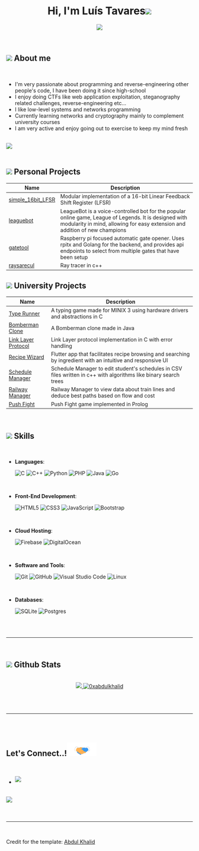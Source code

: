 <h1 align="center"><b>Hi, I'm Luís Tavares</b><img src="https://media.giphy.com/media/hvRJCLFzcasrR4ia7z/giphy.gif" width="35"></h1>
<p align="center">
  <a href="https://github.com/DenverCoder1/readme-typing-svg"><img src="https://readme-typing-svg.herokuapp.com?font=Time+New+Roman&color=cyan&size=25&center=true&vCenter=true&width=600&height=100&lines=Informatics+Computer+Engineering+Stdt.;CTF+Enjoyer;Active+Learner/Researcher"></a>
</p>

<br>
	
## <picture><img src = "https://i.imgur.com/L16RdNI.gif" width = 50px></picture> **About me**

<br>

- I'm very passionate about programming and reverse-engineering other people's code, I have been doing it since high-school
- I enjoy doing CTFs like web application exploitation, steganography related challenges, reverse-engineering etc...
- I like low-level systems and networks programming
- Currently learning networks and cryptography mainly to complement university courses
- I am very active and enjoy going out to exercise to keep my mind fresh
<br><br>

<img src="https://user-images.githubusercontent.com/73097560/115834477-dbab4500-a447-11eb-908a-139a6edaec5c.gif"><br><br>

## <picture><img src = "https://i.imgur.com/JVVRWz0.gif" width = 50px></picture> **Personal Projects**

<p align = "center">

| Name      | Description                                                                                                                                                   |
|-----------|---------------------------------------------------------------------------------------------------------------------------------------------------------------|
| [simple_16bit_LFSR](https://github.com/lulvz/simple_16bit_LFSR) | Modular implementation of a 16-bit Linear Feedback Shift Register (LFSR) |
| [leaguebot](https://github.com/lulvz/leaguebot) | LeagueBot is a voice-controlled bot for the popular online game, League of Legends. It is designed with modularity in mind, allowing for easy extension and addition of new champions |
| [gatetool](https://github.com/lulvz/gatetool) | Raspberry pi focused automatic gate opener. Uses rpitx and Golang for the backend, and provides api endpoints to select from multiple gates that have been setup |
| [raysarecul](https://github.com/lulvz/raysarecul) | Ray tracer in c++ |

</p>

## <picture><img src = "https://i.imgur.com/L16RdNI.gif" width = 50px></picture> **University Projects**

| Name      | Description                                                                                                                                                   |
|-----------|---------------------------------------------------------------------------------------------------------------------------------------------------------------|
| [Type Runner](https://github.com/lulvz/LCOM/tree/main/proj) | A typing game made for MINIX 3 using hardware drivers and abstractions in C |
| [Bomberman Clone](https://github.com/lulvz/LDTS) | A Bomberman clone made in Java |
| [Link Layer Protocol](https://github.com/lulvz/rcom_projeto) | Link Layer protocol implementation in C with error handling |
| [Recipe Wizard](https://github.com/lulvz/ES) | Flutter app that facilitates recipe browsing and searching by ingredient with an intuitive and responsive UI |
| [Schedule Manager](https://github.com/lulvz/AED1) | Schedule Manager to edit student's schedules in CSV files written in c++ with algorithms like binary search trees |
| [Railway Manager](https://github.com/lulvz/DA) | Railway Manager to view data about train lines and deduce best paths based on flow and cost |
| [Push Fight](https://github.com/lulvz/PFL) | Push Fight game implemented in Prolog |

<br>

## <img src="https://media2.giphy.com/media/QssGEmpkyEOhBCb7e1/giphy.gif?cid=ecf05e47a0n3gi1bfqntqmob8g9aid1oyj2wr3ds3mg700bl&rid=giphy.gif" width ="25"><b> Skills</b>
<br>

<p align="center">

- **Languages**:
    
  ![C](https://img.shields.io/badge/C%20-%232370ED.svg?style=for-the-badge&logo=c&logoColor=white)
  ![C++](https://img.shields.io/badge/C++%20-%2300599C.svg?style=for-the-badge&logo=c%2B%2B&logoColor=white)
  ![Python](https://img.shields.io/badge/Python%20-%2314354C.svg?style=for-the-badge&logo=python&logoColor=white)
  ![PHP](https://img.shields.io/badge/php-%23777BB4.svg?style=for-the-badge&logo=php&logoColor=white)
  ![Java](https://img.shields.io/badge/java-%23ED8B00.svg?style=for-the-badge&logo=openjdk&logoColor=white)
  ![Go](https://img.shields.io/badge/go-%2300ADD8.svg?style=for-the-badge&logo=go&logoColor=white)

<br>   
    
- **Front-End Development**:

  ![HTML5](https://img.shields.io/badge/HTML5%20-%23E34F26.svg?style=for-the-badge&logo=html5&logoColor=white)
  ![CSS3](https://img.shields.io/badge/CSS%20-%231572B6.svg?style=for-the-badge&logo=css3&logoColor=white)
  ![JavaScript](https://img.shields.io/badge/JavaScript%20-%23F7DF1E.svg?style=for-the-badge&logo=javascript&logoColor=black)
  ![Bootstrap](https://img.shields.io/badge/bootstrap-%238511FA.svg?style=for-the-badge&logo=bootstrap&logoColor=white)

<br>

- **Cloud Hosting**:

  ![Firebase](https://img.shields.io/badge/firebase-%23039BE5.svg?style=for-the-badge&logo=firebase)
  ![DigitalOcean](https://img.shields.io/badge/DigitalOcean-%230167ff.svg?style=for-the-badge&logo=digitalOcean&logoColor=white)
    
<br>

- **Software and Tools**:

    ![Git](https://img.shields.io/badge/git-%23F05033.svg?style=for-the-badge&logo=git&logoColor=white)
    ![GitHub](https://img.shields.io/badge/github-%23121011.svg?style=for-the-badge&logo=github&logoColor=white)
    ![Visual Studio Code](https://img.shields.io/badge/Visual%20Studio%20Code-0078d7.svg?style=for-the-badge&logo=visual-studio-code&logoColor=white)
    ![Linux](https://img.shields.io/badge/Linux-FCC624?style=for-the-badge&logo=linux&logoColor=black) 

<br>

- **Databases**:

  ![SQLite](https://img.shields.io/badge/sqlite-%2307405e.svg?style=for-the-badge&logo=sqlite&logoColor=white)
  ![Postgres](https://img.shields.io/badge/postgres-%23316192.svg?style=for-the-badge&logo=postgresql&logoColor=white)

</p>

<br>
<br>

-----

<br>


## <img src="https://media.giphy.com/media/iY8CRBdQXODJSCERIr/giphy.gif" width="35"><b> Github Stats </b>
<br>

<div align="center">

<a href="https://github.com/lulvz/">
  <img src="https://github-readme-stats.vercel.app/api?username=lulvz&include_all_commits=true&count_private=true&show_icons=true&line_height=20&title_color=7A7ADB&icon_color=2234AE&text_color=D3D3D3&bg_color=0,000000,130F40" width="450"/>
  <img src="https://github-readme-stats.vercel.app/api/top-langs?username=lulvz&show_icons=true&locale=en&layout=compact&line_height=20&title_color=7A7ADB&icon_color=2234AE&text_color=D3D3D3&bg_color=0,000000,130F40" width="375"  alt="0xabdulkhalid"/>

</a>
</div>

<br>
<br>
<br>

-----

<br>
<br>

## <b> Let's Connect..!</b><img src="https://github.com/0xAbdulKhalid/0xAbdulKhalid/raw/main/assets/mdImages/handshake.gif" width ="80">
<br>
<div align='left'>

<ul>

<!--
<li>
<a href="https://linkedin.com/in/" target="_blank">
<img src="https://img.shields.io/badge/linkedin:  0xabdulkhalid-%2300acee.svg?color=405DE6&style=for-the-badge&logo=linkedin&logoColor=white" alt=linkedin style="margin-bottom: 5px;"/>
</a>
</li>


<br>

<li>
<a href="https://twitter.com/0xabdulkhalid" target="_blank">
<img src="https://img.shields.io/badge/twitter:  0xabdulkhalid-%2300acee.svg?color=1DA1F2&style=for-the-badge&logo=twitter&logoColor=white" alt=twitter style="margin-bottom: 5px;"/>
</a>
</li>

<br>
-->

<li>
<a href="mailto:luis.ml.tavares03@gmail.com" target="_blank">
<img src="https://img.shields.io/badge/Gmail-D14836?style=for-the-badge&logo=gmail&logoColor=white" t=mail style="margin-bottom: 5px;" />
</a>
</li>
	
</ul>
</div>

<br>
<img src="https://user-images.githubusercontent.com/73097560/115834477-dbab4500-a447-11eb-908a-139a6edaec5c.gif">
<br>
<br>
<br>

---

<br>

Credit for the template: [Abdul Khalid](https://github.com/0xabdulkhalid)
<!--
**lulvz/lulvz** is a ✨ _special_ ✨ repository because its `README.md` (this file) appears on your GitHub profile.

Here are some ideas to get you started:

- 🔭 I’m currently working on ...
- 🌱 I’m currently learning ...
- 👯 I’m looking to collaborate on ...
- 🤔 I’m looking for help with ...
- 💬 Ask me about ...
- 📫 How to reach me: ...
- 😄 Pronouns: ...
- ⚡ Fun fact: ...
-->

